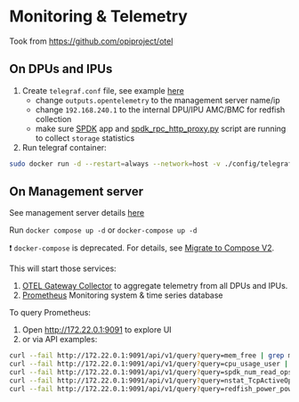 # Monitoring & Telemetry

Took from <https://github.com/opiproject/otel>

## On DPUs and IPUs

1. Create `telegraf.conf` file, see example [here](./config/telegraf.conf)
    * change `outputs.opentelemetry` to the management server name/ip
    * change `192.168.240.1` to the internal DPU/IPU AMC/BMC for redfish collection
    * make sure [SPDK](https://spdk.io/) app and [spdk_rpc_http_proxy.py](https://github.com/spdk/spdk/blob/v24.01.x/scripts/rpc_http_proxy.py) script are running to collect `storage` statistics
2. Run telegraf container:

```bash
sudo docker run -d --restart=always --network=host -v ./config/telegraf.conf:/etc/telegraf/telegraf.conf docker.io/library/telegraf:1.29
```

## On Management server

See management server details [here](../hardware/mgmt)

Run `docker compose up -d` or `docker-compose up -d`

:exclamation: `docker-compose` is deprecated. For details, see [Migrate to Compose V2](https://docs.docker.com/compose/migrate/).

This will start those services:

1. [OTEL Gateway Collector](https://opentelemetry.io/docs/collector/deployment/gateway/) to aggregate telemetry from all DPUs and IPUs.
2. [Prometheus](https://prometheus.io/) Monitoring system & time series database

To query Prometheus:

1. Open <http://172.22.0.1:9091> to explore UI
2. or via API examples:

```bash
curl --fail http://172.22.0.1:9091/api/v1/query?query=mem_free | grep mem_free
curl --fail http://172.22.0.1:9091/api/v1/query?query=cpu_usage_user | grep cpu_usage_user
curl --fail http://172.22.0.1:9091/api/v1/query?query=spdk_num_read_ops | grep spdk_num_read_ops
curl --fail http://172.22.0.1:9091/api/v1/query?query=nstat_TcpActiveOpens | grep nstat_TcpActiveOpens
curl --fail http://172.22.0.1:9091/api/v1/query?query=redfish_power_powercontrol_interval_in_min | grep redfish_power_powercontrol_interval_in_min
```

